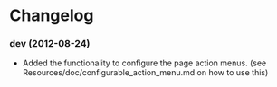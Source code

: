 Changelog
=========

### dev (2012-08-24)
* Added the functionality to configure the page action menus. (see Resources/doc/configurable_action_menu.md on how to use this)